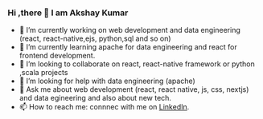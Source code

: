 ### Hi ,there 👋 I am Akshay Kumar

- 🔭 I’m currently working on web development and data engineering (react, react-native,ejs, python,sql and so on)
- 🌱 I’m currently learning apache for data engineering and react for frontend development.
- 👯 I’m looking to collaborate on react, react-native framework or python ,scala projects 
- 🤔 I’m looking for help with data engineering (apache)
- 💬 Ask me about web development (react, react native, js, css, nextjs) and data egineering and also about new tech.
- 📫 How to reach me: connnec with me on <a href="https://www.linkedin.com/in/akshaykumark603/">LinkedIn</a>.
